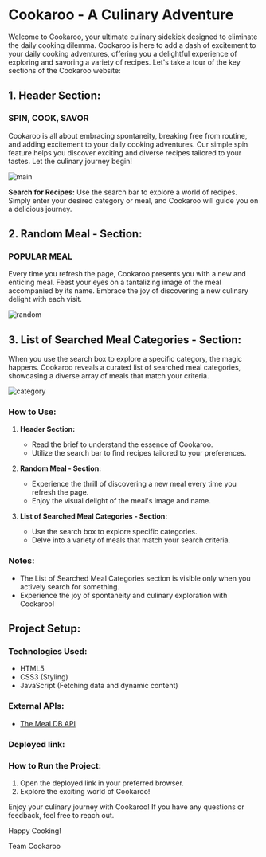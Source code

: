 # Cookaroo - A Culinary Adventure

Welcome to Cookaroo, your ultimate culinary sidekick designed to eliminate the daily cooking dilemma. Cookaroo is here to add a dash of excitement to your daily cooking adventures, offering you a delightful experience of exploring and savoring a variety of recipes. Let's take a tour of the key sections of the Cookaroo website:

## 1. Header Section:

### SPIN, COOK, SAVOR
Cookaroo is all about embracing spontaneity, breaking free from routine, and adding excitement to your daily cooking adventures. Our simple spin feature helps you discover exciting and diverse recipes tailored to your tastes. Let the culinary journey begin!

![main](https://github.com/divyamprabhudessai/FEWD-CA-2-COOKAROO/assets/144110931/bf9379b6-d1a1-4db1-9e9d-6539fca6e461)


**Search for Recipes:**
Use the search bar to explore a world of recipes. Simply enter your desired category or meal, and Cookaroo will guide you on a delicious journey.

## 2. Random Meal - Section:

### POPULAR MEAL
Every time you refresh the page, Cookaroo presents you with a new and enticing meal. Feast your eyes on a tantalizing image of the meal accompanied by its name. Embrace the joy of discovering a new culinary delight with each visit.


![random](https://github.com/divyamprabhudessai/FEWD-CA-2-COOKAROO/assets/144110931/21f0665b-3553-4c73-8674-0f8e9ab2b135)


## 3. List of Searched Meal Categories - Section:

When you use the search box to explore a specific category, the magic happens. Cookaroo reveals a curated list of searched meal categories, showcasing a diverse array of meals that match your criteria.

![category](https://github.com/divyamprabhudessai/FEWD-CA-2-COOKAROO/assets/144110931/7f3beb55-94ba-4eb3-8f46-9a5b8703cb82)


### How to Use:

1. **Header Section:**
   - Read the brief to understand the essence of Cookaroo.
   - Utilize the search bar to find recipes tailored to your preferences.

2. **Random Meal - Section:**
   - Experience the thrill of discovering a new meal every time you refresh the page.
   - Enjoy the visual delight of the meal's image and name.

3. **List of Searched Meal Categories - Section:**
   - Use the search box to explore specific categories.
   - Delve into a variety of meals that match your search criteria.

### Notes:
- The List of Searched Meal Categories section is visible only when you actively search for something.
- Experience the joy of spontaneity and culinary exploration with Cookaroo!

## Project Setup:

### Technologies Used:
- HTML5
- CSS3 (Styling)
- JavaScript (Fetching data and dynamic content)

### External APIs:
- [The Meal DB API](https://www.themealdb.com/api.php)

### Deployed link:

### How to Run the Project:
1. Open the deployed link in your preferred browser.
3. Explore the exciting world of Cookaroo!

Enjoy your culinary journey with Cookaroo! If you have any questions or feedback, feel free to reach out.

Happy Cooking!

Team Cookaroo
